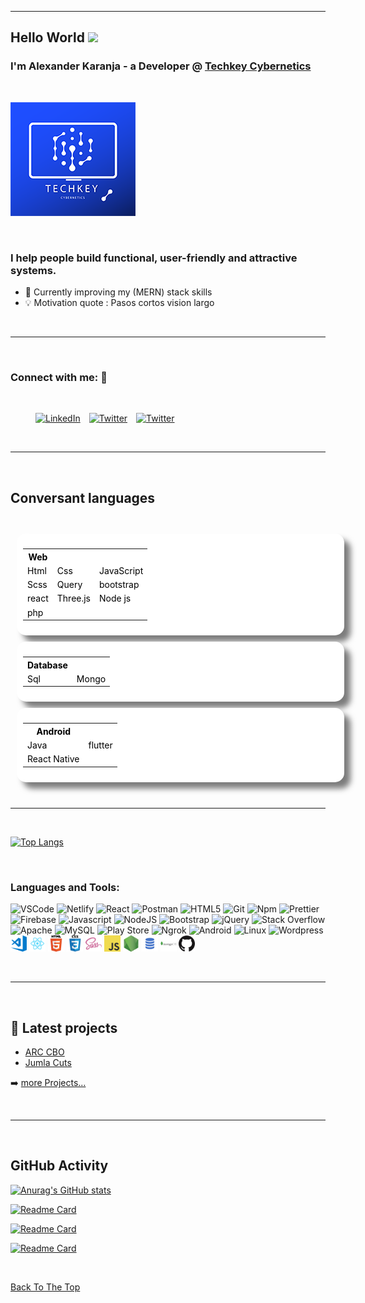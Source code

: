 <hr id="start"/>

## Hello World <img src="https://cdn.jsdelivr.net/gh/Th3Wall/assets-cdn/PersonalGithubReadme/HandGreet.gif" width="35px" />

### I'm **Alexander Karanja** - a Developer @ [Techkey Cybernetics](https://techkey.co.ke/)

<br/>

[![Website](https://raw.githubusercontent.com/aknjoroge/aknjoroge/master/gitupload2.png)](https://techkey.co.ke/)

<br/>

### I help people build functional, user-friendly and attractive systems.

- 🔭 Currently improving my (MERN) stack skills
- 💡 Motivation quote : Pasos cortos vision largo

<br/>

<hr/>

<br/>

### Connect with me: 💬

<br/>

<p style="padding-left: 40px"  >
  <a target="_BLANk" href="https://www.linkedin.com/in/alexander-karanja-ceo-techkey" target="_blank"><img width="30px" alt="LinkedIn"   src="https://image.flaticon.com/icons/png/512/174/174857.png" /></a> 
 <a target="_BLANk" style="margin: 10px" href="https://www.instagram.com/techkey_cybernetics/" target="_blank"><img width="30px" alt="Twitter" src="https://image.flaticon.com/icons/png/512/2111/2111463.png" /></a>
  <a target="_BLANk"   href="https://twitter.com/Techkey_co" target="_blank"><img  width="30px" alt="Twitter" src="https://image.flaticon.com/icons/png/512/145/145812.png" /></a>

</p>
<br/>
<hr/>

<br/>

## Conversant languages

<br/>
<div style="margin:10px;width:100%;box-shadow: 10px 10px 10px rgba(0, 0, 0, 0.514); padding:10px;background-color:white;color:black;border-radius:15px" >
<table style="width:100%" >

<tr>
<th>Web</th>
<th> </th>
<th> </th>
 
</tr>
<tr>
<td>Html</td>
<td>Css</td>
<td>JavaScript</td>
</tr>
<tr>
<td>Scss</td>
<td>Query</td>
<td>bootstrap</td>
</tr>
<tr>
<td>react</td>
<td>Three.js</td>
<td>Node js</td>
</tr>
  
  <tr>
    <td>php</td>
  </tr>
</table>
</div>
<div style="margin:10px;width:100%;box-shadow: 10px 10px 10px rgba(0, 0, 0, 0.514); padding:10px;background-color:white;color:black;border-radius:15px" >
<table style="width:100%; ">
  <tr>
    <th>Database</th>
    <th> </th>
    
  </tr>  
  <tr>
    <td>Sql</td>
    <td>Mongo</td>
  </tr>
</table>
</div>
<div style="margin:10px;width:100%;box-shadow: 10px 10px 10px rgba(0, 0, 0, 0.514); padding:10px;background-color:white;color:black;border-radius:15px" >
<table  style="width:100%;">
  <tr>
    <th>Android</th>
    <th> </th>
  </tr>  
  <tr>
    <td>Java</td>
    <td>flutter</td>
  </tr>
  <tr>
    <td>React Native</td>
  </tr>
</table>

</div>

<br/>
<hr/>
<br/>

[![Top Langs](https://github-readme-stats.vercel.app/api/top-langs/?username=aknjoroge&layout=compact)](https://github.com/aknjoroge)

<br />

### Languages and Tools:

<p>
  <img alt="VSCode" src="https://img.shields.io/badge/-Visual_Studio_Code-0078D4?style=flat-square&logo=visual%20studio%20code&logoColor=white" />
  <img alt="Netlify" src="https://img.shields.io/badge/-Netlify-00C7B7?style=flat-square&logo=netlify&logoColor=white" />
  <img alt="React" src="https://img.shields.io/badge/-React-45b8d8?style=flat-square&logo=react&logoColor=white" />
  <img alt="Postman" src="https://img.shields.io/badge/-Postman-FF6C37?style=flat-square&logo=postman&logoColor=white" />
  <img alt="HTML5" src="https://img.shields.io/badge/-HTML5-E34F26?style=flat-square&logo=html5&logoColor=white" />
  <img alt="Git" src="https://img.shields.io/badge/-Git-F05032?style=flat-square&logo=git&logoColor=white" />
  <img alt="Npm" src="https://img.shields.io/badge/-NPM-CB3837?style=flat-square&logo=npm&logoColor=white" />

  <img alt="Prettier" src="https://img.shields.io/badge/-Prettier-F7B93E?style=flat-square&logo=prettier&logoColor=white" />
  <img alt="Firebase" src="https://img.shields.io/badge/-Firebase-ffca28?style=flat-square&logo=firebase&logoColor=white" />
  <img alt="Javascript" src="https://img.shields.io/badge/-JavaScript-F7DF1E?style=flat-square&logo=javascript&logoColor=black" />
  
  <img alt="NodeJS" src="https://img.shields.io/badge/node.js-%2343853D.svg?style=flat-square&logo=node-dot-js&logoColor=white"/>
  <img alt="Bootstrap" src="https://img.shields.io/badge/bootstrap-%23563D7C.svg?style=flat-square&logo=bootstrap&logoColor=white"/>
  <img alt="jQuery" src="https://img.shields.io/badge/jquery-%230769AD.svg?style=flat-square&logo=jquery&logoColor=white"/>
  
  <img alt="Stack Overflow" src="https://img.shields.io/badge/-Stackoverflow-FE7A16?style=flat-square&logo=stack-overflow&logoColor=white"/>
  <img alt="Apache" src="https://img.shields.io/badge/apache-%23D42029.svg?style=flat-square&logo=apache&logoColor=white"/>
 <img alt="MySQL" src="https://img.shields.io/badge/mysql-%2300f.svg?style=flat-square&logo=mysql&logoColor=white"/>
 <img alt="Play Store" src="https://img.shields.io/badge/Google_Play-414141?style=flat-square&logo=google-play&logoColor=white" />
 <img alt="Ngrok" width="45px" src="https://images.squarespace-cdn.com/content/v1/56ce0fe220c6473581b89ca2/1542754668321-EWLHF00NU906DCT85D6S/ngrok+%281%29.png?format=1000w" />
 <img alt="Android" src="https://img.shields.io/badge/Android-3DDC84?style=flat-square&logo=android&logoColor=white" />
 <img alt="Linux" src="https://img.shields.io/badge/Linux-FCC624?style=flat-square&logo=linux&logoColor=black">
 <img alt="Wordpress" width="25px" src="https://encrypted-tbn0.gstatic.com/images?q=tbn:ANd9GcRbnDNVML90YTJAFmMqNLvoBV3SawvFpWrTuUixHJWyjwNRq7Ne4IutjMVVkPU_ENMtfDs&usqp=CAU">

 <img alt="Vs Code" width="26px" src="https://raw.githubusercontent.com/github/explore/80688e429a7d4ef2fca1e82350fe8e3517d3494d/topics/visual-studio-code/visual-studio-code.png"/>

 <img alt="React" width="26px" src="https://raw.githubusercontent.com/github/explore/80688e429a7d4ef2fca1e82350fe8e3517d3494d/topics/react/react.png"/>
 <img alt="html" width="26px" src="https://raw.githubusercontent.com/github/explore/80688e429a7d4ef2fca1e82350fe8e3517d3494d/topics/html/html.png"/>
 <img alt="Css" width="26px" src="https://raw.githubusercontent.com/github/explore/80688e429a7d4ef2fca1e82350fe8e3517d3494d/topics/css/css.png"/>
 <img alt="Scss" width="26px" src="https://raw.githubusercontent.com/github/explore/80688e429a7d4ef2fca1e82350fe8e3517d3494d/topics/sass/sass.png"/>
 <img alt="JavaScript" width="26px" src="https://raw.githubusercontent.com/github/explore/80688e429a7d4ef2fca1e82350fe8e3517d3494d/topics/javascript/javascript.png"/>
 <img alt="Node js" width="26px" src="https://raw.githubusercontent.com/github/explore/80688e429a7d4ef2fca1e82350fe8e3517d3494d/topics/nodejs/nodejs.png"/>
 <img alt="Sql" width="26px" src="https://raw.githubusercontent.com/github/explore/80688e429a7d4ef2fca1e82350fe8e3517d3494d/topics/sql/sql.png"/>
 <img alt="Mongo db" width="26px" src="https://raw.githubusercontent.com/github/explore/80688e429a7d4ef2fca1e82350fe8e3517d3494d/topics/mongodb/mongodb.png"/>
 <img alt="Terminal" width="26px" src="https://raw.githubusercontent.com/github/explore/78df643247d429f6cc873026c0622819ad797942/topics/github/github.png">
 <img alt="" width="26px" src=""/>

</p>
 
 
<br />

---

<br/>

## 🚧 Latest projects

- [ARC CBO](http://arc.or.ke/)
- [Jumla Cuts](https://jumlacuts.co.ke/)

➡️ [more Projects...](https://techkey.co.ke)

<br/>

---

<br/>

## GitHub Activity

<!--dark, radical, merko, gruvbox, tokyonight, onedark, cobalt, synthwave, highcontrast, dracula-->

[![Anurag's GitHub stats](https://github-readme-stats.vercel.app/api?username=aknjoroge&count_private=true&show_icons=true&theme=tokyonight)](https://github.com/aknjoroge)

[![Readme Card](https://github-readme-stats.vercel.app/api/pin/?username=aknjoroge&repo=EcommerceApp&theme=cobalt)](https://github.com/aknjoroge)

[![Readme Card](https://github-readme-stats.vercel.app/api/pin/?username=aknjoroge&repo=visual-basic&theme=synthwave)](https://github.com/aknjoroge)

[![Readme Card](https://github-readme-stats.vercel.app/api/pin/?username=aknjoroge&repo=interactive_new_web&theme=dracula)](https://github.com/aknjoroge)

[website]: https://techkey.co.ke

<br/>

[Back To The Top](#start)
